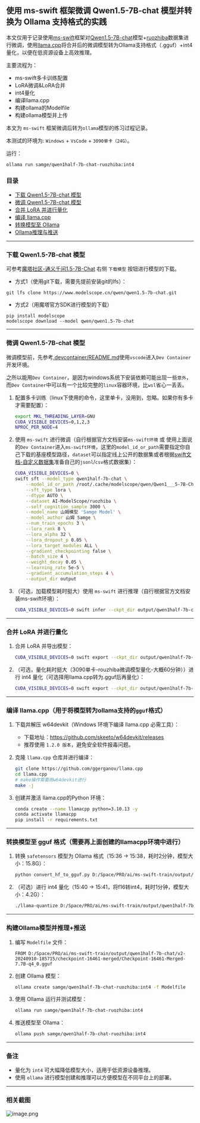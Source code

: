 ## 使用 ms-swift 框架微调 Qwen1.5-7B-chat 模型并转换为 Ollama 支持格式的实践

本文仅用于记录使用[ms-swift](https://github.com/modelscope/ms-swift)框架对[Qwen1.5-7B-chat](https://www.modelscope.cn/models/qwen/qwen1.5-7b-chat)模型+[ruozhiba](https://www.modelscope.cn/datasets/AI-ModelScope/ruozhiba/dataPeview)数据集进行微调，使用[llama.cpp](https://github.com/ggerganov/llama.cpp)将合并后的微调模型转为Ollama支持格式（.gguf）+int4量化，以便在低资源设备上高效推理。

主要流程为：
- ms-swift多卡训练配置
- LoRA微调&LoRA合并
- int4量化
- 编译llama.cpp
- 构建ollama的Modelfile
- 构建ollama模型并上传

本文为 `ms-swift` 框架微调后转为`ollama`模型的练习过程记录。

本测试的环境为: `Windows` + `VsCode` + `3090单卡（24G）`。

运行：
```shell
ollama run samge/qwen1half-7b-chat-ruozhiba:int4
```


### 目录
- [下载 Qwen1.5-7B-chat 模型](#下载-Qwen1.5-7B-chat-模型)
- [微调 Qwen1.5-7B-chat 模型](#微调-Qwen1.5-7B-chat-模型)
- [合并 LoRA 并进行量化](#合并-lora-并进行量化)
- [编译 llama.cpp](#编译-llamacpp)
- [转换模型至 Ollama](#转换模型至-ollama)
- [Ollama推理与推送](#Ollama推理与推送)
  
---

### 下载 Qwen1.5-7B-chat 模型
可参考[魔塔社区-通义千问1.5-7B-Chat](https://www.modelscope.cn/models/qwen/qwen1.5-7b-chat/files) 右侧 `下载模型` 按钮进行模型的下载。

- 方式1（使用git下载，需要先提前安装git的lfs）：
```shell
git lfs clone https://www.modelscope.cn/qwen/qwen1.5-7b-chat.git
```

- 方式2（用魔塔官方SDK进行模型的下载）
```shell
pip install modelscope
modelscope download --model qwen/qwen1.5-7b-chat
```

---

### 微调 Qwen1.5-7B-chat 模型

微调模型前，先参考[.devcontainer/README.md](.devcontainer/README.md)使用`vscode`进入`Dev Container`开发环境。

之所以能用`Dev Container`，是因为windows系统下安装依赖可能出现一些`意外`，而`Dev Container`中可以有一个比较完整的`linux`容器环境，比`wsl`省心一丢丢。

1. 配置多卡训练（linux下使用的命令，这里单卡，没用到，忽略。如果你有多卡才需要配置）：
    ```bash
    export MKL_THREADING_LAYER=GNU
    CUDA_VISIBLE_DEVICES=0,1,2,3 
    NPROC_PER_NODE=4
    ```
    
2. 使用 `ms-swift` 进行微调（自行根据官方文档安装`ms-swift环境` 或 使用上面说的`Dev Container`进入`ms-swift环境`，这里的`model_id_or_path`需要指定你自己下载的基座模型路径，`dataset`可以指定线上公开的数据集或者根据[swift文档-自定义数据集](https://swift.readthedocs.io/zh-cn/latest/Instruction/%E8%87%AA%E5%AE%9A%E4%B9%89%E4%B8%8E%E6%8B%93%E5%B1%95.html#%E8%87%AA%E5%AE%9A%E4%B9%89%E6%95%B0%E6%8D%AE%E9%9B%86)准备自己的`jsonl`/`csv`格式数据集）：
    ```bash 
    CUDA_VISIBLE_DEVICES=0 \
    swift sft --model_type qwen1half-7b-chat \
        --model_id_or_path /root/.cache/modelscope/qwen/Qwen1___5-7B-Chat \
        --sft_type lora \
        --dtype AUTO \
        --dataset AI-ModelScope/ruozhiba \
        --self_cognition_sample 3000 \
        --model_name 山姆模型 'Samge Model' \
        --model_author 山姆 Samge \
        --num_train_epochs 3 \
        --lora_rank 8 \
        --lora_alpha 32 \
        --lora_dropout_p 0.05 \
        --lora_target_modules ALL \
        --gradient_checkpointing false \
        --batch_size 4 \
        --weight_decay 0.05 \
        --learning_rate 5e-5 \
        --gradient_accumulation_steps 4 \
        --output_dir output
    ```

3. （可选，加载模型耗时挺大）使用 `ms-swift` 进行推理（自行根据官方文档安装ms-swift环境）：
    ```bash
    CUDA_VISIBLE_DEVICES=0 swift infer --ckpt_dir output/qwen1half-7b-chat/v2-20240910-185715/checkpoint-16461
    ```

---

### 合并 LoRA 并进行量化

1. 合并 LoRA 并导出模型：
    ```bash
    CUDA_VISIBLE_DEVICES=0 swift export --ckpt_dir output/qwen1half-7b-chat/v2-20240910-185715/checkpoint-16461 --merge_lora true
    ```

2. （可选，量化耗时挺大（3090单卡-rouzhiba微调模型量化-大概60分钟））进行 int4 量化（可选择用llama.cpp转为.gguf后再量化）：
    ```bash
    CUDA_VISIBLE_DEVICES=0 swift export --ckpt_dir output/qwen1half-7b-chat/v2-20240910-185715/checkpoint-16461 --quant_bits 4 --quant_method awq --merge_lora true
    ```

---

### 编译 llama.cpp（用于将模型转为ollama支持的`gguf`格式）

1. 下载并解压 w64devkit（Windows 环境下编译 llama.cpp 必需工具）：
    - 下载地址：https://github.com/skeeto/w64devkit/releases
    - 推荐使用 `1.2.0 版本`，避免安全软件报毒问题。

2. 克隆 `llama.cpp` 仓库并进行编译：
    ```bash
    git clone https://github.com/ggerganov/llama.cpp
    cd llama.cpp
    # make操作需要用w64devkit进行
    make -j
    ```

3. 创建并激活 llama.cpp的Python 环境：
    ```bash
    conda create --name llamacpp python=3.10.13 -y
    conda activate llamacpp
    pip install -r requirements.txt
    ```
---

### 转换模型至 gguf 格式（需要再上面创建的llamacpp环境中进行）

1. 转换 `safetensors` 模型为 Ollama 格式（15:36 -> 15:38，耗时2分钟，模型大小：15.8G）：
    ```bash
    python convert_hf_to_gguf.py D:/Space/PRO/ai/ms-swift-train/output/qwen1half-7b-chat/v2-20240910-185715/checkpoint-16461-merged --outtype f16
    ```
2. （可选）进行 int4 量化（15:40 -> 15:41，将f16转int4，耗时1分钟，模型大小：4.2G）：
    ```bash
    ./llama-quantize D:/Space/PRO/ai/ms-swift-train/output/qwen1half-7b-chat/v2-20240910-185715/checkpoint-16461-merged/Checkpoint-16461-Merged-7.7B-F16.gguf D:/Space/PRO/ai/ms-swift-train/output/qwen1half-7b-chat/v2-20240910-185715/checkpoint-16461-merged/Checkpoint-16461-Merged-7.7B-q4_0.gguf q4_0
    ```

---

### 构建Ollama模型并推理+推送

1. 编写 `Modelfile` 文件：
    ```text
    FROM D:/Space/PRO/ai/ms-swift-train/output/qwen1half-7b-chat/v2-20240910-185715/checkpoint-16461-merged/Checkpoint-16461-Merged-7.7B-q4_0.gguf
    ```

2. 创建 Ollama 模型：
    ```bash
    ollama create samge/qwen1half-7b-chat-ruozhiba:int4 -f Modelfile
    ```

3. 使用 Ollama 运行并测试模型：
    ```bash
    ollama run samge/qwen1half-7b-chat-ruozhiba:int4
    ```

4. 推送模型至 Ollama：
    ```bash
    ollama push samge/qwen1half-7b-chat-ruozhiba:int4
    ```

---

### 备注
- 量化为 `int4` 可大幅降低模型大小，适用于低资源设备推理。
- 使用 `ollama` 进行模型创建和推理可以方便模型在不同平台上的部署。

---

### 相关截图
![image.png](https://ollama.com/assets/samge/qwen1half-7b-chat-ruozhiba/03031f9d-2e9b-429e-952c-db13a8dd067b)
